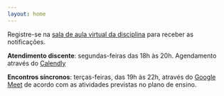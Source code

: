 ```yaml
---
layout: home
---
```


Registre-se na [sala de aula virtual da disciplina](https://new.edmodo.com/joincg/kxm92n) para receber as notificações.

**Atendimento discente**: segundas-feiras das 18h às 20h. Agendamento através do [Calendly](https://calendly.com/daniel-saad/atendimento-discente)

**Encontros síncronos**: terças-feiras, das 19h às 22h, através do [Google Meet](https://meet.google.com/bhu-sasz-pxw) de acordo com as atividades previstas no plano de ensino.